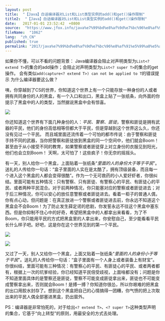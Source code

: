 ```yaml
---
layout: post
title:  "【Java】白话编译器对List和List类型实例的add()和get()操作限制"
title2:  "【Java】白话编译器对List和List类型实例的add()和get()操作限制"
date:   2017-01-01 23:52:42  +0800
source:  "https://www.jfox.info/java%e7%99%bd%e8%af%9d%e7%bc%96%e8%af%91%e5%99%a8%e5%af%b9listextendt%e5%92%8clistsupert%e7%b1%bb%e5%9e%8b%e5%ae%9e%e4%be%8b%e7%9a%84add%e5%92%8cget%e6%93%8d%e4%bd%9c%e9%99%90%e5%88%b6.html"
fileName:  "1062"
lang:  "zh_CN"
published: true
permalink: "2017/java%e7%99%bd%e8%af%9d%e7%bc%96%e8%af%91%e5%99%a8%e5%af%b9listextendt%e5%92%8clistsupert%e7%b1%bb%e5%9e%8b%e5%ae%9e%e4%be%8b%e7%9a%84add%e5%92%8cget%e6%93%8d%e4%bd%9c%e9%99%90%e5%88%b6.html"
---
```


如果你不懂，可以不看的问题背景：
Java编译器会阻止对声明类型为`List<? extend T>`的集合的add操作；会阻止对声明类型为`List<? super T>`的集合的get操作。
会有类似`add(capture<? extend T>) can not be applied to T`的错误提示
为什么编译器要这么做？

咦，你穿越到了CS的世界，你知道这个世界上有一个只能存放一种身份的人或者拥有共同身份的人的黑盒，有一个入口和出口，黑盒上贴了一张纸条，向外面的你提示了黑盒中的人的类型，当然据说黑盒中会有惊喜。

![](b0a1dd5.png)

你还知道这个世界有下面几种身份的人：*平民、警察、匪徒*，警察和匪徒是拥有武器的平民，他们的身份高低相等但都大于平民，但是穿越到这个世界这么久，你还没有见过一个平民。
而且城里面还流传着一个可怕的都市传说：由于警察和匪徒手持不同的武器，当你把警察和匪徒放到黑盒的同一个空间中，他们就会Boom！甚至由于从小接受不同的教育，如果警察或者匪徒穿上对立身份的衣服见到阳光，他们也会立刻Boom！
天啊，太可怕了！这些疯子！你无奈的摇摇头。

有一天，别人给你一个黑盒，上面贴着一张纸条“*里面的人的身份大于等于平民*”。送礼的人传给你一句话：“盒子里面的人实在是太酷了，拥有顶级装备，而且每一个进入这个黑盒的人都会变得很酷”。作为一个无可救药的小人爱好虾者，你很纠结。里面可能有五种情况：只有警察、只有匪徒、有警察心的平民、有匪徒心的平民、或者两种平民混合。对于前两种情况，你只能塞对应的警察或者匪徒进去；对于后三种情况，你可以安心的放任意警察或者匪徒进去。看着一柜子的普通人偶，你有点心动，但问题是：在真正放进一个警察或者匪徒进去前，你永远不知道这个黑盒会不会Boom！为了防止发生薛定谔的悲剧，你发誓永远不往这个黑盒中塞东西。但是你抑制不住心中的好奇，希望把黑盒中的人都拿出来看看，为了不Boom，你只能用平民的方式把黑盒里的人拿出来，你安慰自己，至少能看看平民长什么样子吧。好吧，这是你在这个世界见到的第一个平民。

![](f0b1201.png)

![](3852439.png)

又过了一天，别人又给你一个黑盒，上面又贴着一张纸条“*里面的人的身份小于等于平民*”。送礼的人传给你一句话：“盒子里面有一个人身上或者装备上有财宝”。你很纠结，里面可能有三种情况：有警察心的平民、有匪徒心的平民、或者两者都有，根据上一次的坑爹经验，你已经知道平民倍受歧视，上面啥都没有；问题是你不知道里面具体的是警察还是匪徒，警察不可能变成匪徒拿出来，匪徒也不可能变成警察拿出来，否则就会Boom！是搏一搏？你知道你很怂，所以你艰难的把黑盒的出口用胶水封存了。想到这个黑盒把自己的心情搞得一团糟，你气愤的把上次取出来的平民人偶全部塞进黑盒，扔出窗外。

PS：编译器是非常怕死的，对于给出`<? extend T>`、`<? super T>`这种类型声明的集合，它基于“向上转型”的原则，用最安全的方式去处理。

